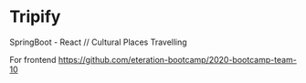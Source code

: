 # Tripify
SpringBoot - React // Cultural Places Travelling

For frontend https://github.com/eteration-bootcamp/2020-bootcamp-team-10
